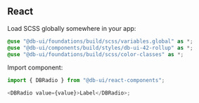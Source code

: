 ## React

Load SCSS globally somewhere in your app:

```SCSS
@use "@db-ui/foundations/build/scss/variables.global" as *;
@use "@db-ui/components/build/styles/db-ui-42-rollup" as *;
@use "@db-ui/foundations/build/scss/color-classes" as *;
```

Import component:

```typescript
import { DBRadio } from "@db-ui/react-components";

<DBRadio value={value}>Label</DBRadio>;
```

